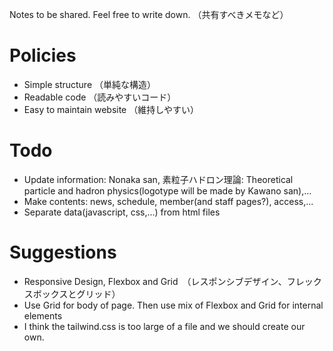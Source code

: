 Notes to be shared. Feel free to write down. （共有すべきメモなど）


# Policies
* Simple structure （単純な構造）
* Readable code （読みやすいコード）
* Easy to maintain website （維持しやすい）


# Todo
* Update information: Nonaka san, 素粒子ハドロン理論: Theoretical particle and hadron physics(logotype will be made by Kawano san),...
* Make contents: news, schedule, member(and staff pages?), access,...
* Separate data(javascript, css,...) from html files

# Suggestions
* Responsive Design, Flexbox and Grid　（レスポンシブデザイン、フレックスボックスとグリッド）
* Use Grid for body of page.  Then use mix of Flexbox and Grid for internal elements
* I think the tailwind.css is too large of a file and we should create our own.


<!-- * `src/templates/*.ejs`からテンプレートファイルを読み取る。 -->
<!-- * `js`でテンプレートファイルの各要素を埋める。 -->
<!-- * `*.ejs`を生成。 -->
<!-- * `*.html`を生成。 -->

<!-- - new -->
<!--     * 各ページに`index.ejs`と`index.js`を作る。 -->
<!--     * `index.ejs`でマークアップを頑張る。変数は`index.js`の中に書く。 -->
<!--     * `ejs.js`の`render()`で変数を代入して`.html`を作る。 -->
